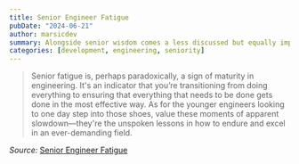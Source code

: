```yaml
---
title: Senior Engineer Fatigue
pubDate: "2024-06-21"
author: marsicdev
summary: Alongside senior wisdom comes a less discussed but equally important companion: "Senior Fatigue".
categories: [development, engineering, seniority]
---
```


> Senior fatigue is, perhaps paradoxically, a sign of maturity in engineering. It's an indicator that you’re transitioning from doing everything to ensuring that everything that needs to be done gets done in the most effective way. As for the younger engineers looking to one day step into those shoes, value these moments of apparent slowdown—they're the unspoken lessons in how to endure and excel in an ever-demanding field.

_Source:_ [Senior Engineer Fatigue]([https://www.developing.dev/p/what-i-wish-i-knew-as-a-mid-level](https://luminousmen.com/post/senior-engineer-fatigue))
